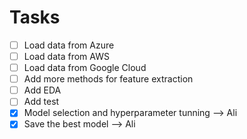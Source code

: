 # Tasks
- [ ] Load data from Azure
- [ ] Load data from AWS
- [ ] Load data from Google Cloud
- [ ] Add more methods for feature extraction
- [ ] Add EDA
- [ ] Add test
- [x] Model selection and hyperparameter tunning --> Ali
- [x] Save the best model --> Ali
